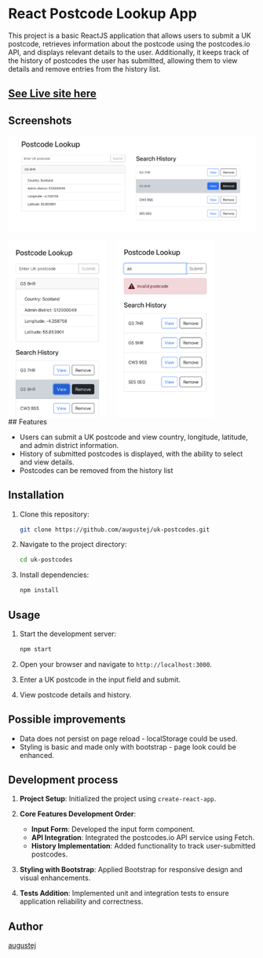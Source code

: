 # React Postcode Lookup App

This project is a basic ReactJS application that allows users to submit a UK postcode, retrieves information about the postcode using the postcodes.io API, and displays relevant details to the user. Additionally, it keeps track of the history of postcodes the user has submitted, allowing them to view details and remove entries from the history list.

## [See Live site here](https://augustej.github.io/uk-postcodes)

## Screenshots

![Desktop screenshot](public/screenshots/desktop-scr.png)

<div style="display: flex; gap: 20px;">
<img src="public/screenshots/mobile-scr.png" alt="Mobile screenshot" width="200">
<img src="public/screenshots/mobile-error-scr.png" alt="Mobile screenshot with error" width="200">
</div>
## Features

- Users can submit a UK postcode and view country, longitude, latitude, and admin district information.
- History of submitted postcodes is displayed, with the ability to select and view details.
- Postcodes can be removed from the history list

## Installation

1. Clone this repository:

   ```bash
   git clone https://github.com/augustej/uk-postcodes.git
   ```

2. Navigate to the project directory:

   ```bash
   cd uk-postcodes
   ```

3. Install dependencies:

   ```bash
   npm install
   ```

## Usage

1. Start the development server:

   ```bash
   npm start
   ```

2. Open your browser and navigate to `http://localhost:3000`.

3. Enter a UK postcode in the input field and submit.

4. View postcode details and history.

## Possible improvements

- Data does not persist on page reload - localStorage could be used.
- Styling is basic and made only with bootstrap - page look could be enhanced.

## Development process

1. **Project Setup**: Initialized the project using `create-react-app`.

2. **Core Features Development Order**:

   - **Input Form**: Developed the input form component.
   - **API Integration**: Integrated the postcodes.io API service using Fetch.
   - **History Implementation**: Added functionality to track user-submitted postcodes.

3. **Styling with Bootstrap**: Applied Bootstrap for responsive design and visual enhancements.

4. **Tests Addition**: Implemented unit and integration tests to ensure application reliability and correctness.

## Author

[augustej](https://augustej.github.io/)
